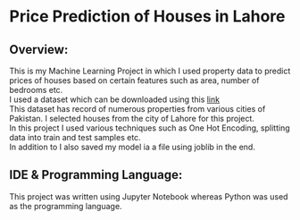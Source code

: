 # Price Prediction of Houses in Lahore

## Overview:
This is my Machine Learning Project in which I used property data to predict prices of houses based on certain features such as area, number of bedrooms etc.
<br>I used a dataset which can be downloaded using this [link](https://www.kaggle.com/datasets/abubakar77/property-zameenpk-kaggle-54-mb)
<br>This dataset has record of numerous properties from various cities of Pakistan. I selected houses from the city of Lahore for this project.
<br>In this project I used various techniques such as One Hot Encoding, splitting data into train and test samples etc.
<br>In addition to I also saved my model ia a file using joblib in the end.

## IDE & Programming Language:
This project was written using Jupyter Notebook whereas Python was used as the programming language.
